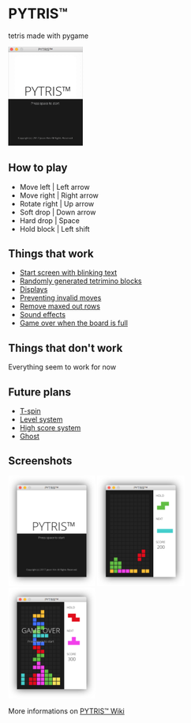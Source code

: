 # PYTRIS™
tetris made with pygame

<img src="assets/images/play.gif" width="30%">

## How to play
- Move left | Left arrow
- Move right | Right arrow
- Rotate right | Up arrow
- Soft drop | Down arrow
- Hard drop | Space
- Hold block | Left shift

## Things that work
- [Start screen with blinking text](https://github.com/k0626089/PYTRIS/wiki/Things-that-work#start-screen-with-blinking-text)
- [Randomly generated tetrimino blocks](https://github.com/k0626089/PYTRIS/wiki/Things-that-work#randomly-generated-tetrimino-blocks)
- [Displays](https://github.com/k0626089/PYTRIS/wiki/Things-that-work#displays)
- [Preventing invalid moves](https://github.com/k0626089/PYTRIS/wiki/Things-that-work#preventing-invalid-moves)
- [Remove maxed out rows](https://github.com/k0626089/PYTRIS/wiki/Things-that-work#remove-maxed-out-rows)
- [Sound effects](https://github.com/k0626089/PYTRIS/wiki/Resources#sound-source)
- [Game over when the board is full](https://github.com/k0626089/PYTRIS/wiki/Things-that-work#game-over-when-the-board-is-full)

## Things that don't work
Everything seem to work for now

## Future plans
- [T-spin](https://github.com/k0626089/PYTRIS/wiki/Future-plans#t-spin-support)
- [Level system](https://github.com/k0626089/PYTRIS/wiki/Future-plans#level-system)
- [High score system](https://github.com/k0626089/PYTRIS/wiki/Future-plans#high-score-system)
- [Ghost](https://github.com/k0626089/PYTRIS/wiki/Future-plans#ghost)

## Screenshots
<img src="assets/images/title.png" width="35%">
<img src="assets/images/gameplay.png" width="35%">
<img src="assets/images/gameover.png" width="35%">

More informations on [PYTRIS™ Wiki](https://github.com/k0626089/PYTRIS/wiki)
